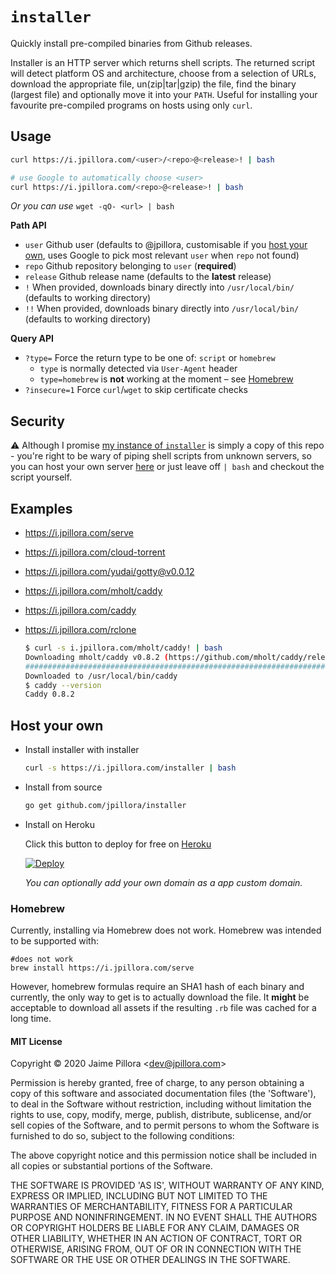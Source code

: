 
# `installer`

Quickly install pre-compiled binaries from Github releases.

Installer is an HTTP server which returns shell scripts. The returned script will detect platform OS and architecture, choose from a selection of URLs, download the appropriate file, un(zip|tar|gzip) the file, find the binary (largest file) and optionally move it into your `PATH`. Useful for installing your favourite pre-compiled programs on hosts using only `curl`.

## Usage

```sh
curl https://i.jpillora.com/<user>/<repo>@<release>! | bash
```

```sh
# use Google to automatically choose <user>
curl https://i.jpillora.com/<repo>@<release>! | bash
```

*Or you can use* `wget -qO- <url> | bash`

**Path API**

* `user` Github user (defaults to @jpillora, customisable if you [host your own](#host-your-own), uses Google to pick most relevant `user` when `repo` not found)
* `repo` Github repository belonging to `user` (**required**)
* `release` Github release name (defaults to the **latest** release)
* `!` When provided, downloads binary directly into `/usr/local/bin/` (defaults to working directory)
* `!!` When provided, downloads binary directly into `/usr/local/bin/` (defaults to working directory)

**Query API**

* `?type=` Force the return type to be one of: `script` or `homebrew`
    * `type` is normally detected via `User-Agent` header
    * `type=homebrew` is **not** working at the moment – see [Homebrew](#homebrew)
* `?insecure=1` Force `curl`/`wget` to skip certificate checks

## Security

:warning: Although I promise [my instance of `installer`](https://i.jpillora.com/) is simply a copy of this repo - you're right to be wary of piping shell scripts from unknown servers, so you can host your own server [here](#host-your-own) or just leave off `| bash` and checkout the script yourself.

## Examples

* https://i.jpillora.com/serve
* https://i.jpillora.com/cloud-torrent
* https://i.jpillora.com/yudai/gotty@v0.0.12
* https://i.jpillora.com/mholt/caddy
* https://i.jpillora.com/caddy
* https://i.jpillora.com/rclone

    ```sh
    $ curl -s i.jpillora.com/mholt/caddy! | bash
    Downloading mholt/caddy v0.8.2 (https://github.com/mholt/caddy/releases/download/v0.8.2/caddy_darwin_amd64.zip)
    ######################################################################## 100.0%
    Downloaded to /usr/local/bin/caddy
    $ caddy --version
    Caddy 0.8.2
    ```

## Host your own

* Install installer with installer

    ```sh
    curl -s https://i.jpillora.com/installer | bash
    ```

* Install from source

    ```sh
    go get github.com/jpillora/installer
    ```

* Install on Heroku

    Click this button to deploy for free on [Heroku](https://heroku.com)

	[![Deploy](https://www.herokucdn.com/deploy/button.png)](https://heroku.com/deploy)

    *You can optionally add your own domain as a app custom domain.*

### Homebrew

Currently, installing via Homebrew does not work. Homebrew was intended to be supported with:

```
#does not work
brew install https://i.jpillora.com/serve
```

However, homebrew formulas require an SHA1 hash of each binary and currently, the only way to get is to actually download the file. It **might** be acceptable to download all assets if the resulting `.rb` file was cached for a long time.

#### MIT License

Copyright © 2020 Jaime Pillora &lt;dev@jpillora.com&gt;

Permission is hereby granted, free of charge, to any person obtaining
a copy of this software and associated documentation files (the
'Software'), to deal in the Software without restriction, including
without limitation the rights to use, copy, modify, merge, publish,
distribute, sublicense, and/or sell copies of the Software, and to
permit persons to whom the Software is furnished to do so, subject to
the following conditions:

The above copyright notice and this permission notice shall be
included in all copies or substantial portions of the Software.

THE SOFTWARE IS PROVIDED 'AS IS', WITHOUT WARRANTY OF ANY KIND,
EXPRESS OR IMPLIED, INCLUDING BUT NOT LIMITED TO THE WARRANTIES OF
MERCHANTABILITY, FITNESS FOR A PARTICULAR PURPOSE AND NONINFRINGEMENT.
IN NO EVENT SHALL THE AUTHORS OR COPYRIGHT HOLDERS BE LIABLE FOR ANY
CLAIM, DAMAGES OR OTHER LIABILITY, WHETHER IN AN ACTION OF CONTRACT,
TORT OR OTHERWISE, ARISING FROM, OUT OF OR IN CONNECTION WITH THE
SOFTWARE OR THE USE OR OTHER DEALINGS IN THE SOFTWARE.
